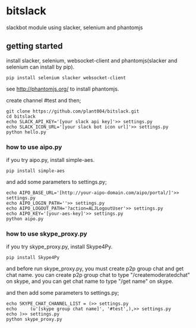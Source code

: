 # bitslack
slackbot module using slacker, selenium and phantomjs

## getting started

install slacker, selenium, websocket-client and phantomjs(slacker and selenium can install by pip).

    pip install selenium slacker websocket-client

see http://phantomjs.org/ to install phantomjs.

create channel #test and then;

    git clone https://github.com/plant004/bitslack.git
    cd bitslack
    echo SLACK_API_KEY='[your slack api key]'>> settings.py
    echo SLACK_ICON_URL='[your slack bot icon url]'>> settings.py
    python hello.py


### how to use aipo.py

if you try aipo.py, install simple-aes.

    pip install simple-aes

and add some parameters to settings.py;

    echo AIPO_BASE_URL='[http://your-aipo-domain.com/aipo/portal/]'>> settings.py
    echo AIPO_LOGIN_PATH=''>> settings.py
    echo AIPO_LOGOUT_PATH='?action=ALJLogoutUser'>> settings.py
    echo AIPO_KEY='[your-aes-key]'>> settings.py
    python aipo.py

### how to use skype_proxy.py


if you try skype_proxy.py, install Skype4Py.

    pip install Skype4Py

and before run skype_proxy.py, you must create p2p group chat and get chat name.
you can create p2p group chat to type "/createmoderatedchat" on skype,
and you can get chat name to type "/get name" on skype.

and then add some parameters to settings.py;

    echo SKYPE_CHAT_CHANNEL_LIST = (>> settings.py
    echo     (u'[skype group chat name]', '#test',),>> settings.py
    echo )>> settings.py
    python skype_proxy.py

